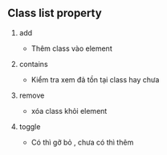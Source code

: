 ## Class list property

1. add

   - Thêm class vào element

2. contains

   - Kiểm tra xem đả tồn tại class hay chưa

3. remove

   - xóa class khỏi element

4. toggle

   - Có thì gỡ bỏ , chưa có thì thêm
